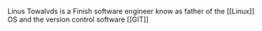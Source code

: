 Linus Towalvds is a Finish software engineer know as father of the [[Linux]] OS and the version control software [[GIT]]